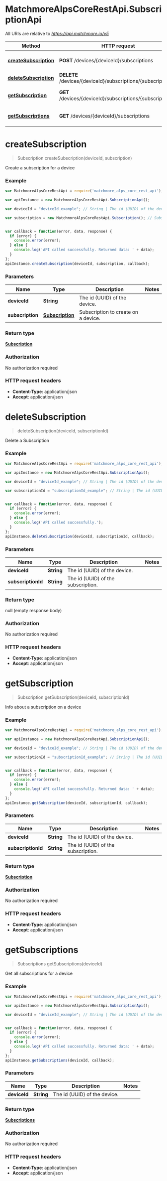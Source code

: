 # MatchmoreAlpsCoreRestApi.SubscriptionApi

All URIs are relative to *https://api.matchmore.io/v5*

Method | HTTP request | Description
------------- | ------------- | -------------
[**createSubscription**](SubscriptionApi.md#createSubscription) | **POST** /devices/{deviceId}/subscriptions | Create a subscription for a device
[**deleteSubscription**](SubscriptionApi.md#deleteSubscription) | **DELETE** /devices/{deviceId}/subscriptions/{subscriptionId} | Delete a Subscription
[**getSubscription**](SubscriptionApi.md#getSubscription) | **GET** /devices/{deviceId}/subscriptions/{subscriptionId} | Info about a subscription on a device
[**getSubscriptions**](SubscriptionApi.md#getSubscriptions) | **GET** /devices/{deviceId}/subscriptions | Get all subscriptions for a device


<a name="createSubscription"></a>
# **createSubscription**
> Subscription createSubscription(deviceId, subscription)

Create a subscription for a device

### Example
```javascript
var MatchmoreAlpsCoreRestApi = require('matchmore_alps_core_rest_api');

var apiInstance = new MatchmoreAlpsCoreRestApi.SubscriptionApi();

var deviceId = "deviceId_example"; // String | The id (UUID) of the device. 

var subscription = new MatchmoreAlpsCoreRestApi.Subscription(); // Subscription | Subscription to create on a device. 


var callback = function(error, data, response) {
  if (error) {
    console.error(error);
  } else {
    console.log('API called successfully. Returned data: ' + data);
  }
};
apiInstance.createSubscription(deviceId, subscription, callback);
```

### Parameters

Name | Type | Description  | Notes
------------- | ------------- | ------------- | -------------
 **deviceId** | **String**| The id (UUID) of the device.  | 
 **subscription** | [**Subscription**](Subscription.md)| Subscription to create on a device.  | 

### Return type

[**Subscription**](Subscription.md)

### Authorization

No authorization required

### HTTP request headers

 - **Content-Type**: application/json
 - **Accept**: application/json

<a name="deleteSubscription"></a>
# **deleteSubscription**
> deleteSubscription(deviceId, subscriptionId)

Delete a Subscription



### Example
```javascript
var MatchmoreAlpsCoreRestApi = require('matchmore_alps_core_rest_api');

var apiInstance = new MatchmoreAlpsCoreRestApi.SubscriptionApi();

var deviceId = "deviceId_example"; // String | The id (UUID) of the device.

var subscriptionId = "subscriptionId_example"; // String | The id (UUID) of the subscription.


var callback = function(error, data, response) {
  if (error) {
    console.error(error);
  } else {
    console.log('API called successfully.');
  }
};
apiInstance.deleteSubscription(deviceId, subscriptionId, callback);
```

### Parameters

Name | Type | Description  | Notes
------------- | ------------- | ------------- | -------------
 **deviceId** | **String**| The id (UUID) of the device. | 
 **subscriptionId** | **String**| The id (UUID) of the subscription. | 

### Return type

null (empty response body)

### Authorization

No authorization required

### HTTP request headers

 - **Content-Type**: application/json
 - **Accept**: application/json

<a name="getSubscription"></a>
# **getSubscription**
> Subscription getSubscription(deviceId, subscriptionId)

Info about a subscription on a device

### Example
```javascript
var MatchmoreAlpsCoreRestApi = require('matchmore_alps_core_rest_api');

var apiInstance = new MatchmoreAlpsCoreRestApi.SubscriptionApi();

var deviceId = "deviceId_example"; // String | The id (UUID) of the device.

var subscriptionId = "subscriptionId_example"; // String | The id (UUID) of the subscription.


var callback = function(error, data, response) {
  if (error) {
    console.error(error);
  } else {
    console.log('API called successfully. Returned data: ' + data);
  }
};
apiInstance.getSubscription(deviceId, subscriptionId, callback);
```

### Parameters

Name | Type | Description  | Notes
------------- | ------------- | ------------- | -------------
 **deviceId** | **String**| The id (UUID) of the device. | 
 **subscriptionId** | **String**| The id (UUID) of the subscription. | 

### Return type

[**Subscription**](Subscription.md)

### Authorization

No authorization required

### HTTP request headers

 - **Content-Type**: application/json
 - **Accept**: application/json

<a name="getSubscriptions"></a>
# **getSubscriptions**
> Subscriptions getSubscriptions(deviceId)

Get all subscriptions for a device

### Example
```javascript
var MatchmoreAlpsCoreRestApi = require('matchmore_alps_core_rest_api');

var apiInstance = new MatchmoreAlpsCoreRestApi.SubscriptionApi();

var deviceId = "deviceId_example"; // String | The id (UUID) of the device.


var callback = function(error, data, response) {
  if (error) {
    console.error(error);
  } else {
    console.log('API called successfully. Returned data: ' + data);
  }
};
apiInstance.getSubscriptions(deviceId, callback);
```

### Parameters

Name | Type | Description  | Notes
------------- | ------------- | ------------- | -------------
 **deviceId** | **String**| The id (UUID) of the device. | 

### Return type

[**Subscriptions**](Subscriptions.md)

### Authorization

No authorization required

### HTTP request headers

 - **Content-Type**: application/json
 - **Accept**: application/json

